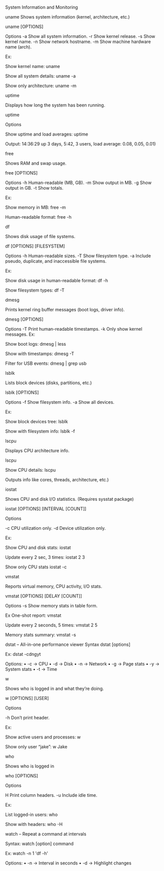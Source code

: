 System Information and Monitoring

uname 
Shows system information (kernel, architecture, etc.)

uname [OPTIONS]

Options
-a	Show all system information.
-r	Show kernel release.
-s	Show kernel name.
-n	Show network hostname.
-m	Show machine hardware name (arch).

Ex:

Show kernel name:
uname 

Show all system details:
uname -a

 Show only architecture:
uname -m

uptime

Displays how long the system has been running.

uptime

Options

Show uptime and load averages:
uptime

Output: 14:36:29 up 3 days, 5:42, 3 users, load average: 0.08, 0.05, 0.01)

free

Shows RAM and swap usage.

free [OPTIONS]

Options
-h	Human-readable (MB, GB).
-m	Show output in MB.
-g	Show output in GB.
-t	Show totals.

Ex:

Show memory in MB:
free -m

Human-readable format:
free -h

df

Shows disk usage of file systems.

df [OPTIONS] [FILESYSTEM]

Options
-h	Human-readable sizes.
-T	Show filesystem type.
-a	Include pseudo, duplicate, and inaccessible file systems.

Ex:

Show disk usage in human-readable format:
df -h

Show filesystem types:
df -T

dmesg

Prints kernel ring buffer messages (boot logs, driver info).

dmesg [OPTIONS]

Options
-T	Print human-readable timestamps.
-k	Only show kernel messages.
 Ex:

Show boot logs:
dmesg | less

Show with timestamps:
dmesg -T

 Filter for USB events:
dmesg | grep usb


lsblk

Lists block devices (disks, partitions, etc.)

lsblk [OPTIONS]

Options
-f	Show filesystem info.
-a	Show all devices.

Ex:

Show block devices tree:
lsblk

Show with filesystem info:
lsblk -f

lscpu

Displays CPU architecture info.

lscpu

Show CPU details:
lscpu

Outputs info like cores, threads, architecture, etc.)


iostat

Shows CPU and disk I/O statistics. (Requires sysstat package)

iostat [OPTIONS] [INTERVAL [COUNT]]

Options

-c	CPU utilization only.
-d	Device utilization only.

Ex:

Show CPU and disk stats:
iostat

Update every 2 sec, 3 times:
iostat 2 3

Show only CPU stats
iostat -c

vmstat

Reports virtual memory, CPU activity, I/O stats.

vmstat [OPTIONS] [DELAY [COUNT]]

Options
-s	Show memory stats in table form.

Ex
One-shot report:
vmstat

Update every 2 seconds, 5 times:
vmstat 2 5

Memory stats summary:
vmstat -s

dstat – All-in-one performance viewer
Syntax
dstat [options]

Ex:
dstat -cdngyt

Options:
	•	-c → CPU
	•	-d → Disk
	•	-n → Network
	•	-g → Page stats
	•	-y → System stats
	•	-t → Time



w

Shows who is logged in and what they’re doing.

w [OPTIONS] [USER]

Options

-h	Don’t print header.

Ex:

Show active users and processes:
w

Show only user “jake”:
w Jake


who

Shows who is logged in

who [OPTIONS]

Options

H	Print column headers.
-u	Include idle time.

Ex:

List logged-in users:
who

Show with headers:
who -H

watch – Repeat a command at intervals

Syntax:
watch [option] command

Ex:
watch -n 1 'df -h'

Options:
	•	-n → Interval in seconds
	•	-d → Highlight changes

